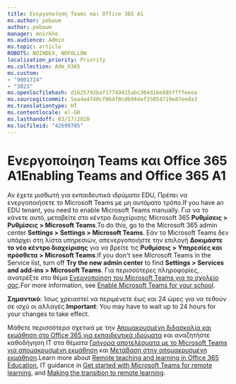 ```yaml
---
title: Ενεργοποίηση Teams και Office 365 A1
ms.author: pebaum
author: pebaum
manager: mnirkhe
ms.audience: Admin
ms.topic: article
ROBOTS: NOINDEX, NOFOLLOW
localization_priority: Priority
ms.collection: Adm_O365
ms.custom:
- "9001724"
- "3823"
ms.openlocfilehash: d1625793baf17749415abc304d16e885ffffeeea
ms.sourcegitcommit: 5aa4a4f40cf064f0cdb944ef35054719e87eeda3
ms.translationtype: HT
ms.contentlocale: el-GR
ms.lasthandoff: 03/17/2020
ms.locfileid: "42699705"
---
```

# <a name="enabling-teams-and-office-365-a1"></a><span data-ttu-id="1ae25-102">Ενεργοποίηση Teams και Office 365 A1</span><span class="sxs-lookup"><span data-stu-id="1ae25-102">Enabling Teams and Office 365 A1</span></span>

<span data-ttu-id="1ae25-103">Αν έχετε μισθωτή για εκπαιδευτικά ιδρύματα EDU, Πρέπει να ενεργοποιήσετε το Microsoft Teams με μη αυτόματο τρόπο.</span><span class="sxs-lookup"><span data-stu-id="1ae25-103">If you have an EDU tenant, you need to enable Microsoft Teams manually.</span></span> <span data-ttu-id="1ae25-104">Για να το κάνετε αυτό, μεταβείτε στο κέντρο διαχείρισης Microsoft 365 **Ρυθμίσεις > Ρυθμίσεις > Microsoft Teams**.</span><span class="sxs-lookup"><span data-stu-id="1ae25-104">To do this, go to the Microsoft 365 admin center **Settings > Settings > Microsoft Teams**.</span></span> <span data-ttu-id="1ae25-105">Εάν το Microsoft Teams δεν υπάρχει στη λίστα υπηρεσιών, απενεργοποιήστε την επιλογή **Δοκιμάστε το νέο κέντρο διαχείρισης** για να βρείτε τις **Ρυθμίσεις > Υπηρεσίες και πρόσθετα > Microsoft Teams**.</span><span class="sxs-lookup"><span data-stu-id="1ae25-105">If you don't see Microsoft Teams in the Service list, turn off **Try the new admin center** to find **Settings > Services and add-ins > Microsoft Teams**.</span></span> <span data-ttu-id="1ae25-106">Για περισσότερες πληροφορίες, ανατρέξτε στο θέμα [Ενεργοποίηση του Microsoft Teams για το σχολείο σας](https://docs.microsoft.com/microsoft-365/education/intune-edu-trial/enable-microsoft-teams#enable-microsoft-teams-for-your-school-1).</span><span class="sxs-lookup"><span data-stu-id="1ae25-106">For more information, see [Enable Microsoft Teams for your school](https://docs.microsoft.com/microsoft-365/education/intune-edu-trial/enable-microsoft-teams#enable-microsoft-teams-for-your-school-1).</span></span>

<span data-ttu-id="1ae25-107">**Σημαντικό**: Ίσως χρειαστεί να περιμένετε έως και 24 ώρες για να τεθούν σε ισχύ οι αλλαγές.</span><span class="sxs-lookup"><span data-stu-id="1ae25-107">**Important**: You may have to wait up to 24 hours for your changes to take effect.</span></span> 

<span data-ttu-id="1ae25-108">Μάθετε περισσότερα σχετικά με την [Απομακρυσμένη διδασκαλία και εκμάθηση στο Office 365 για εκπαιδευτικά ιδρύματα](https://support.office.com/article/remote-teaching-and-learning-in-office-365-education-f651ccae-7b65-478b-8366-51bb884025c4) και αναζητήστε καθοδήγηση ΙΤ στα θέματα [Γρήγορα αποτελέσματα με το Microsoft Teams για απομακρυσμένη εκμάθηση](https://docs.microsoft.com/MicrosoftTeams/remote-learning-edu) και [Μετάβαση στην απομακρυσμένη εκμάθηση](https://www.microsoft.com/education/remote-learning).</span><span class="sxs-lookup"><span data-stu-id="1ae25-108">Learn more about [Remote teaching and learning in Office 365 Education](https://support.office.com/article/remote-teaching-and-learning-in-office-365-education-f651ccae-7b65-478b-8366-51bb884025c4), IT guidance in [Get started with Microsoft Teams for remote learning](https://docs.microsoft.com/MicrosoftTeams/remote-learning-edu), and [Making the transition to remote learning](https://www.microsoft.com/education/remote-learning).</span></span>

 

